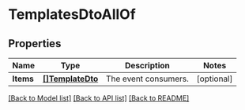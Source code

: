 # TemplatesDtoAllOf

## Properties

Name | Type | Description | Notes
------------ | ------------- | ------------- | -------------
**Items** | [**[]TemplateDto**](TemplateDto.md) | The event consumers. | [optional] 

[[Back to Model list]](../README.md#documentation-for-models) [[Back to API list]](../README.md#documentation-for-api-endpoints) [[Back to README]](../README.md)


